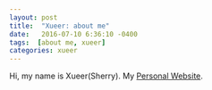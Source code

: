 ```yaml
---
layout: post
title:  "Xueer: about me"
date:   2016-07-10 6:36:10 -0400
tags:  [about me, xueer]
categories: xueer
---
```

Hi, my name is Xueer(Sherry). 
My [Personal Website][personal-website].



[personal-website]: http://www.sherryxzhu.com